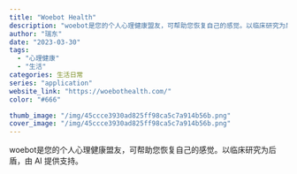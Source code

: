 ```yaml
---
title: "Woebot Health"
description: "woebot是您的个人心理健康盟友，可帮助您恢复自己的感觉。以临床研究为后盾，由 AI 提供支持。 "
author: "瑞东"
date: "2023-03-30"
tags:
  - "心理健康"
  - "生活"
categories: 生活日常
series: "application"
website_link: "https://woebothealth.com/"
color: "#666"

thumb_image: "/img/45ccce3930ad825ff98ca5c7a914b56b.png"
cover_image: "/img/45ccce3930ad825ff98ca5c7a914b56b.png"
---
```


woebot是您的个人心理健康盟友，可帮助您恢复自己的感觉。以临床研究为后盾，由 AI 提供支持。 
